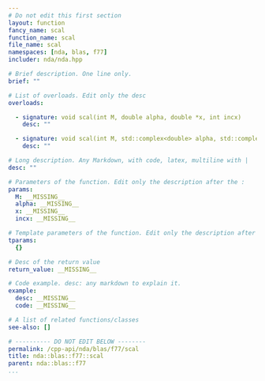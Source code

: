 ```yaml
---
# Do not edit this first section
layout: function
fancy_name: scal
function_name: scal
file_name: scal
namespaces: [nda, blas, f77]
includer: nda/nda.hpp

# Brief description. One line only.
brief: ""

# List of overloads. Edit only the desc
overloads:

  - signature: void scal(int M, double alpha, double *x, int incx)
    desc: ""

  - signature: void scal(int M, std::complex<double> alpha, std::complex<double> *x, int incx)
    desc: ""

# Long description. Any Markdown, with code, latex, multiline with |
desc: ""

# Parameters of the function. Edit only the description after the :
params:
  M: __MISSING__
  alpha: __MISSING__
  x: __MISSING__
  incx: __MISSING__

# Template parameters of the function. Edit only the description after the :
tparams:
  {}

# Desc of the return value
return_value: __MISSING__

# Code example. desc: any markdown to explain it.
example:
  desc: __MISSING__
  code: __MISSING__

# A list of related functions/classes
see-also: []

# ---------- DO NOT EDIT BELOW --------
permalink: /cpp-api/nda/blas/f77/scal
title: nda::blas::f77::scal
parent: nda::blas::f77
...
```


